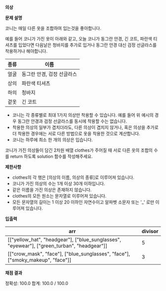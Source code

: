 **의상**

**문제 설명**

코니는 매일 다른 옷을 조합하여 입는것을 좋아합니다.

예를 들어 코니가 가진 옷이 아래와 같고, 오늘 코니가 동그란 안경, 긴 코트, 파란색 티셔츠를 입었다면 다음날은 청바지를 추가로 입거나 동그란 안경 대신 검정 선글라스를 착용하거나 해야합니다.

| 종류 | 이름               |
| -- |------------------|
| 얼굴 | 동그란 안경, 검정 선글라스  |
| 상의 | 파란색 티셔츠          |
| 하의 | 청바지              |
| 겉옷 | 긴 코트             |

+ 코니는 각 종류별로 최대 1가지 의상만 착용할 수 있습니다. 예를 들어 위 예시의 경우 동그란 안경과 검정 선글라스를 동시에 착용할 수는 없습니다.
+ 착용한 의상의 일부가 겹치더라도, 다른 의상이 겹치지 않거나, 혹은 의상을 추가로 더 착용한 경우에는 서로 다른 방법으로 옷을 착용한 것으로 계산합니다.
+ 코니는 하루에 최소 한 개의 의상은 입습니다.

코니가 가진 의상들이 담긴 2차원 배열 clothes가 주어질 때 서로 다른 옷의 조합의 수를 return 하도록 solution 함수를 작성해주세요.

**제한사항**

+ clothes의 각 행은 [의상의 이름, 의상의 종류]로 이루어져 있습니다.
+ 코니가 가진 의상의 수는 1개 이상 30개 이하입니다.
+ 같은 이름을 가진 의상은 존재하지 않습니다.
+ clothes의 모든 원소는 문자열로 이루어져 있습니다.
+ 모든 문자열의 길이는 1 이상 20 이하인 자연수이고 알파벳 소문자 또는 '_' 로만 이루어져 있습니다.

**입출력**

| arr                                                                                         | divisor | 
|---------------------------------------------------------------------------------------------|--------| 
| [["yellow_hat", "headgear"], ["blue_sunglasses", "eyewear"], ["green_turban", "headgear"]]  | 5 |
[["crow_mask", "face"], ["blue_sunglasses", "face"], ["smoky_makeup", "face"]]         | 3  |


**채점 결과**

정확성: 100.0
합계: 100.0 / 100.0